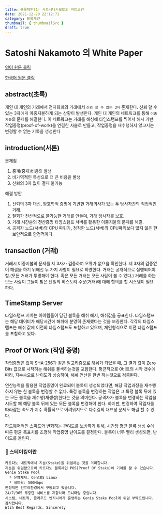 ```yaml
---
title: 블록체인(1) 사토시나카모토의 비트코인
date: 2021-12-20 22:12:71
category: 블록체인
thumbnail: { thumbnailSrc }
draft: true
---
```


# Satoshi Nakamoto 의 White Paper

[영어 원문 클릭](https://bitcoin.org/bitcoin.pdf)

[한국어 원문 클릭](https://bitcoin.org/files/bitcoin-paper/bitcoin_ko.pdf)

## abstract(초록)

개인 대 개인의 거래에서 전자화폐의 거래에서 `신뢰 할 수 있는 3자` 존재한다.
신뢰 할 수 있는 3자에게 이중지불하게 되는 상황이 발생한다.
개인 대 개인의 네트워크를 통해 `이중지불`의 문제를 해결한다.
이 네트워크는 거래를 해싱해 타임스탬프를 찍어서 해시 기반 작업증명(proof-of-work)을 연결한 사슬로 만들고, 작업증명을 재수행하지 않고서는 변경할 수 없는 기록을 생성한다

## introduction(서론)

문제점

1. 중계(중재)비용의 발생
2. 비가역적인 특성으로 더 큰 비용을 발생
3. 신뢰의 3자 없이 결재 불가능

해결 방안

1. 신뢰의 3자 대신, 암호학적 증명에 기반한 거래의사가 있는 두 당사자간의 직접적인 거래.
2. 철회가 전산적으로 불가능한 거래를 만들며, 거래 당사자를 보호.
3. 거래 시간순의 전산증명 타임스탬프 서버를 활용한 이중지불의 문제를 해결.
4. 공격자 노드(서버)의 CPU 파워가, 정직한 노드(서버)의 CPU파워보다 많지 않은 한 보안적으로 안정적이다.

## transaction (거럐)

거래시 이중지불의 문제를 제 3자가 검증하여 오류가 없으을 확인한다.
제 3자의 검증없이 해결을 하기 위해선 두 가지 사항이 필요로 하였한다.
거래는 공개적으로 실행되어야 함.(모든 거래가 투명해야 한다. 혹은 모든 거래는 모든 사람이 볼 수 있다.)
거래를 하는 모든 사람이 그들이 받은 단일의 히스토리 주문(거래)에 대해 합의를 할 시스템이 필요하다.

## TimeStamp Server

타임스탬프 서버는 아이템들이 담긴 블록을 해쉬 해서, 해쉬값을 공표한다.
타임스탬프는 해당 데이터가 해당시간에 해쉬에 분명히 존재했다는 것을 보증한다.
각각의 타임스탬프는 해쉬 값에 이전의 타임스탬프도 포함하고 있으며, 체인형식으로 이전 타임스탬프를 포함하고 있다.

## Proof Of Work (작업 증명)

작업증명은 값이 SHA-256과 같은 알고리즘으로 해쉬가 되었을 때, 그 결과 값이 Zero Bits 값으로 시작하는 해쉬를 물색하는것을 포함한다.
평균적으로 0비트의 시작 갯수에 따라, 지수승으로 난이도가 상승하여, 해쉬 연산을 한번 하는것으로 검증된다.

연산능력을 활용한 작업증명이 완료되어 블록이 생성되었다면, 해당 작업과정을 재수행 하지 않는 한 블록을 변경할 수 없다.
특정 블록을 변경하는 작업은 그 특정 블록 뒤에 있는 모든 블록을 재수행(재생성)한다는 것을 의미한다.
공격자가 블록을 변경하는 작업을 시도할 때 해당 블록 뒤에 있는 모든 블록을 변경해야 한다.
하지만, 변경하여 작업자를 따라잡는 속도가 지수 확률적으로 어려워지므로 다수결의 대표성 문제도 해결 할 수 있다.

하드웨어적인 스피드와 변화하는 관여도를 보상하기 위해, 시간당 평균 블록 생성 수에 따른 평균 목표치를 조정해 작업증명 난이도를 결정한다.
블록이 너무 빨리 생성되면, 난이도를 올린다.

### 🧐 스테이킹이란

```
카르다노 네트웍에서 지분(Stake)을 위임하는 것을 의미합니다.
지분을 위임함으로써 카르다노 블록체인 POS(Proof Of Stake)에 기여를 할 수 있습니다.
Genie Stake Pool
  * 운영체제: CentOS Linux
  * 네트웍: 500Mbps
안정적인 인프라환경에서 구동되고 있습니다.
24/7/365 무중단 서비스를 지향하며 모니터링 중입니다.
시스템, 네트웍, 클라우드 엔지니어가 운영하는 Genie Stake Pool에 위임 부탁드립니다.
감사합니다.
Wtih Best Regards, Sincerely
```
